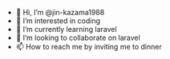 - 👋 Hi, I’m @jin-kazama1988
- 👀 I’m interested in coding
- 🌱 I’m currently learning laravel
- 💞️ I’m looking to collaborate on laravel
- 📫 How to reach me by inviting me to dinner

<!---
jin-kazama1988/jin-kazama1988 is a ✨ special ✨ repository because its `README.md` (this file) appears on your GitHub profile.
You can click the Preview link to take a look at your changes.
--->
